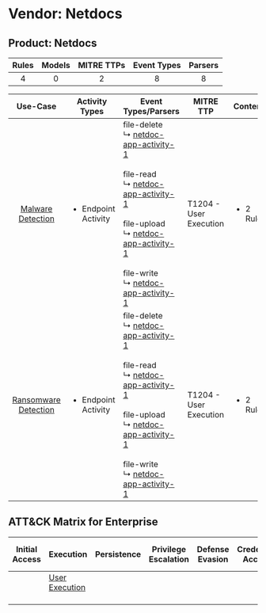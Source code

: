 Vendor: Netdocs
===============
Product: Netdocs
----------------
| Rules | Models | MITRE TTPs | Event Types | Parsers |
|:-----:|:------:|:----------:|:-----------:|:-------:|
|   4   |   0    |     2      |      8      |    8    |

|                              Use-Case                               | Activity Types                      | Event Types/Parsers                                                                                                                                                                                                                                                                                                                                                                                           | MITRE TTP                  | Content                   |
|:-------------------------------------------------------------------:| ----------------------------------- | ------------------------------------------------------------------------------------------------------------------------------------------------------------------------------------------------------------------------------------------------------------------------------------------------------------------------------------------------------------------------------------------------------------- | -------------------------- | ------------------------- |
|    [Malware Detection](../UseCases/usecase_malware_detection.md)    | <ul><li>Endpoint Activity</li></ul> |  file-delete<br> ↳ [netdoc-app-activity-1](../Parsers/parserContent_netdoc-app-activity-1.md)<br><br> file-read<br> ↳ [netdoc-app-activity-1](../Parsers/parserContent_netdoc-app-activity-1.md)<br><br> file-upload<br> ↳ [netdoc-app-activity-1](../Parsers/parserContent_netdoc-app-activity-1.md)<br><br> file-write<br> ↳ [netdoc-app-activity-1](../Parsers/parserContent_netdoc-app-activity-1.md)<br> | T1204 - User Execution<br> | <ul><li>2 Rules</li></ul> |
| [Ransomware Detection](../UseCases/usecase_ransomware_detection.md) | <ul><li>Endpoint Activity</li></ul> |  file-delete<br> ↳ [netdoc-app-activity-1](../Parsers/parserContent_netdoc-app-activity-1.md)<br><br> file-read<br> ↳ [netdoc-app-activity-1](../Parsers/parserContent_netdoc-app-activity-1.md)<br><br> file-upload<br> ↳ [netdoc-app-activity-1](../Parsers/parserContent_netdoc-app-activity-1.md)<br><br> file-write<br> ↳ [netdoc-app-activity-1](../Parsers/parserContent_netdoc-app-activity-1.md)<br> | T1204 - User Execution<br> | <ul><li>2 Rules</li></ul> |

ATT&CK Matrix for Enterprise
----------------------------
| Initial Access | Execution                                                           | Persistence | Privilege Escalation | Defense Evasion | Credential Access | Discovery | Lateral Movement | Collection | Command and Control | Exfiltration | Impact |
| -------------- | ------------------------------------------------------------------- | ----------- | -------------------- | --------------- | ----------------- | --------- | ---------------- | ---------- | ------------------- | ------------ | ------ |
|                | [User Execution](https://attack.mitre.org/techniques/T1204)<br><br> |             |                      |                 |                   |           |                  |            |                     |              |        |
